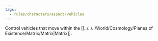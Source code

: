 ```yaml
---
tags:
  - rules/characters/aspect/vehicles
---
```

Control vehicles that move within the [[../../../World/Cosmology/Planes of Existence/Matrix/Matrix|Matrix]].